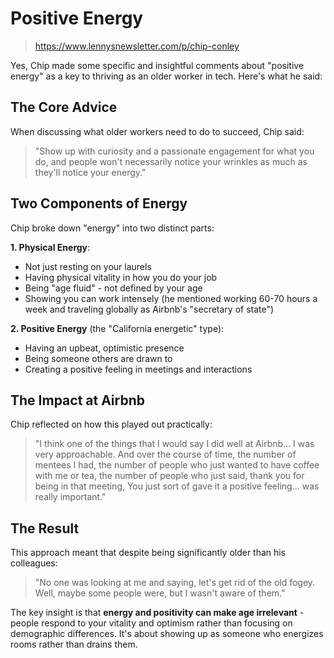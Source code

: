 # Positive Energy
> https://www.lennysnewsletter.com/p/chip-conley

Yes, Chip made some specific and insightful comments about "positive energy" as a key to thriving as an older worker in tech. Here's what he said:

## The Core Advice

When discussing what older workers need to do to succeed, Chip said:

> "Show up with curiosity and a passionate engagement for what you do, and people won't necessarily notice your wrinkles as much as they'll notice your energy."

## Two Components of Energy

Chip broke down "energy" into two distinct parts:

**1. Physical Energy**:
- Not just resting on your laurels
- Having physical vitality in how you do your job
- Being "age fluid" - not defined by your age
- Showing you can work intensely (he mentioned working 60-70 hours a week and traveling globally as Airbnb's "secretary of state")

**2. Positive Energy** (the "California energetic" type):
- Having an upbeat, optimistic presence
- Being someone others are drawn to
- Creating a positive feeling in meetings and interactions

## The Impact at Airbnb

Chip reflected on how this played out practically:

> "I think one of the things that I would say I did well at Airbnb... I was very approachable. And over the course of time, the number of mentees I had, the number of people who just wanted to have coffee with me or tea, the number of people who just said, thank you for being in that meeting, You just sort of gave it a positive feeling... was really important."

## The Result

This approach meant that despite being significantly older than his colleagues:

> "No one was looking at me and saying, let's get rid of the old fogey. Well, maybe some people were, but I wasn't aware of them."

The key insight is that **energy and positivity can make age irrelevant** - people respond to your vitality and optimism rather than focusing on demographic differences. It's about showing up as someone who energizes rooms rather than drains them.